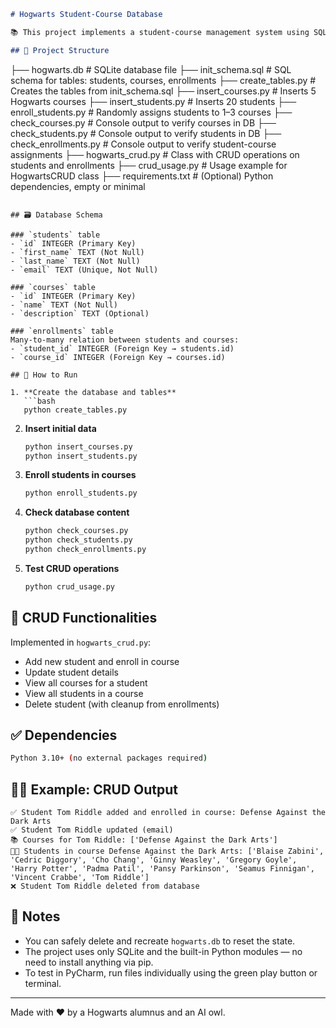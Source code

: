 ```markdown
# Hogwarts Student-Course Database

📚 This project implements a student-course management system using SQLite and Python, set in the Harry Potter universe.

## 🧱 Project Structure

```

├── hogwarts.db # SQLite database file
├── init_schema.sql # SQL schema for tables: students, courses, enrollments
├── create_tables.py # Creates the tables from init_schema.sql
├── insert_courses.py # Inserts 5 Hogwarts courses
├── insert_students.py # Inserts 20 students
├── enroll_students.py # Randomly assigns students to 1–3 courses
├── check_courses.py # Console output to verify courses in DB
├── check_students.py # Console output to verify students in DB
├── check_enrollments.py # Console output to verify student-course assignments
├── hogwarts_crud.py # Class with CRUD operations on students and enrollments
├── crud_usage.py # Usage example for HogwartsCRUD class
├── requirements.txt # (Optional) Python dependencies, empty or minimal

```

## 🗃️ Database Schema

### `students` table
- `id` INTEGER (Primary Key)
- `first_name` TEXT (Not Null)
- `last_name` TEXT (Not Null)
- `email` TEXT (Unique, Not Null)

### `courses` table
- `id` INTEGER (Primary Key)
- `name` TEXT (Not Null)
- `description` TEXT (Optional)

### `enrollments` table
Many-to-many relation between students and courses:
- `student_id` INTEGER (Foreign Key → students.id)
- `course_id` INTEGER (Foreign Key → courses.id)

## 🚀 How to Run

1. **Create the database and tables**
   ```bash
   python create_tables.py
   ```

2. **Insert initial data**
   ```bash
   python insert_courses.py
   python insert_students.py
   ```

3. **Enroll students in courses**
   ```bash
   python enroll_students.py
   ```

4. **Check database content**
   ```bash
   python check_courses.py
   python check_students.py
   python check_enrollments.py
   ```

5. **Test CRUD operations**
   ```bash
   python crud_usage.py
   ```

## 🧪 CRUD Functionalities

Implemented in `hogwarts_crud.py`:

- Add new student and enroll in course
- Update student details
- View all courses for a student
- View all students in a course
- Delete student (with cleanup from enrollments)

## ✅ Dependencies

```bash
Python 3.10+ (no external packages required)
```

## 🧙‍♂️ Example: CRUD Output

```text
✅ Student Tom Riddle added and enrolled in course: Defense Against the Dark Arts
✅ Student Tom Riddle updated (email)
📚 Courses for Tom Riddle: ['Defense Against the Dark Arts']
🧑‍🎓 Students in course Defense Against the Dark Arts: ['Blaise Zabini', 'Cedric Diggory', 'Cho Chang', 'Ginny Weasley', 'Gregory Goyle', 'Harry Potter', 'Padma Patil', 'Pansy Parkinson', 'Seamus Finnigan', 'Vincent Crabbe', 'Tom Riddle']
❌ Student Tom Riddle deleted from database
```

## 📝 Notes

- You can safely delete and recreate `hogwarts.db` to reset the state.
- The project uses only SQLite and the built-in Python modules — no need to install anything via pip.
- To test in PyCharm, run files individually using the green play button or terminal.

---
Made with ❤️ by a Hogwarts alumnus and an AI owl.

```
